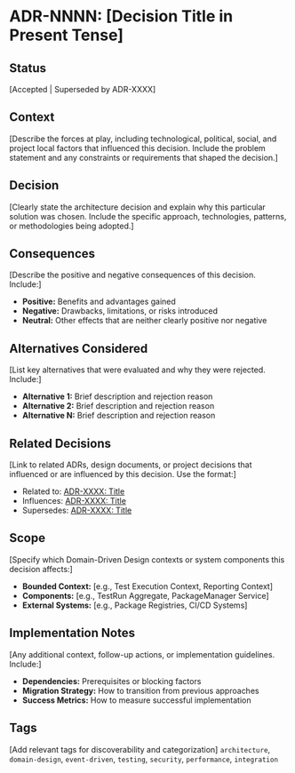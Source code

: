 # ADR-NNNN: [Decision Title in Present Tense]

## Status

[Accepted | Superseded by ADR-XXXX]

<!-- Note: All ADRs should have status "Accepted" when initially created.
     See ./README.md for status guidelines and workflow. -->

## Context

[Describe the forces at play, including technological, political, social, and project local factors that influenced this decision. Include the problem statement and any constraints or requirements that shaped the decision.]

## Decision

[Clearly state the architecture decision and explain why this particular solution was chosen. Include the specific approach, technologies, patterns, or methodologies being adopted.]

## Consequences

[Describe the positive and negative consequences of this decision. Include:]

- **Positive:** Benefits and advantages gained
- **Negative:** Drawbacks, limitations, or risks introduced
- **Neutral:** Other effects that are neither clearly positive nor negative

## Alternatives Considered

[List key alternatives that were evaluated and why they were rejected. Include:]

- **Alternative 1:** Brief description and rejection reason
- **Alternative 2:** Brief description and rejection reason
- **Alternative N:** Brief description and rejection reason

## Related Decisions

[Link to related ADRs, design documents, or project decisions that influenced or are influenced by this decision. Use the format:]

- Related to: [ADR-XXXX: Title](./XXXX-title.md)
- Influences: [ADR-XXXX: Title](./XXXX-title.md)
- Supersedes: [ADR-XXXX: Title](./XXXX-title.md)

## Scope

[Specify which Domain-Driven Design contexts or system components this decision affects:]

- **Bounded Context:** [e.g., Test Execution Context, Reporting Context]
- **Components:** [e.g., TestRun Aggregate, PackageManager Service]
- **External Systems:** [e.g., Package Registries, CI/CD Systems]

## Implementation Notes

[Any additional context, follow-up actions, or implementation guidelines. Include:]

- **Dependencies:** Prerequisites or blocking factors
- **Migration Strategy:** How to transition from previous approaches
- **Success Metrics:** How to measure successful implementation

## Tags

[Add relevant tags for discoverability and categorization]
`architecture`, `domain-design`, `event-driven`, `testing`, `security`, `performance`, `integration`
